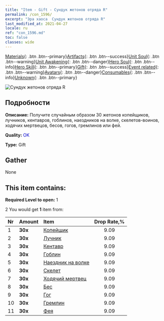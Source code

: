 ```yaml
---
title: "Item - Gift - Сундук жетонов отряда R"
permalink: /con_1596/
excerpt: "Эра хаоса  Сундук жетонов отряда R"
last_modified_at: 2021-04-27
locale: ru
ref: "con_1596.md"
toc: false
classes: wide
---
```

 [Materials](/ItemsRU/){: .btn .btn--primary}[Artifacts](/ItemsRU/Artifacts/){: .btn .btn--success}[Unit Soul](/ItemsRU/UnitSoul/){: .btn .btn--warning}[Unit Awakening](/ItemsRU/UnitAwakening/){: .btn .btn--danger}[Hero Soul](/ItemsRU/HeroSoul/){: .btn .btn--info}[Hero Skill](/ItemsRU/HeroSkill/){: .btn .btn--primary}[Gift](/ItemsRU/Gift/){: .btn .btn--success}[Event related](/ItemsRU/Events/){: .btn .btn--warning}[Avatars](/ItemsRU/Avatars/){: .btn .btn--danger}[Consumables](/ItemsRU/Consumables/){: .btn .btn--info}[Unknown](/ItemsRU/Unknown/){: .btn .btn--primary}

 ![Сундук жетонов отряда R](/images/t/i_907208.png)

## Подробности
 **Описание:** Получите случайным образом 30 жетонов копейщиков, лучников, кентавров, гоблинов, наездников на волке, скелетов-воинов, ходячих мертвецов, бесов, гогов, гремлинов или фей.

 **Quality:** <span style="color: #0000CD">OK</span>

 **Type:** Gift

## Gather

  None

## This item contains:

 **Required Level to open:** 1

 2 You would get **1** item  from:

  | Nr | Amount |     Item    | Drop Rate,% |
  |:---|:-------|:------------|:---------:|
  | 1 |  **30x** | [Копейщик](/ItemsRU/unt_190/) | 9.09 | 
  | 2 |  **30x** | [Лучник](/ItemsRU/unt_191/) | 9.09 | 
  | 3 |  **30x** | [Кентавр](/ItemsRU/unt_199/) | 9.09 | 
  | 4 |  **30x** | [Гоблин](/ItemsRU/unt_217/) | 9.09 | 
  | 5 |  **30x** | [Наездник на волке](/ItemsRU/unt_218/) | 9.09 | 
  | 6 |  **30x** | [Скелет](/ItemsRU/unt_208/) | 9.09 | 
  | 7 |  **30x** | [Ходячий мертвец](/ItemsRU/unt_209/) | 9.09 | 
  | 8 |  **30x** | [Бес](/ItemsRU/unt_226/) | 9.09 | 
  | 9 |  **30x** | [Гог](/ItemsRU/unt_227/) | 9.09 | 
  | 10 |  **30x** | [Гремлин](/ItemsRU/unt_235/) | 9.09 | 
  | 11 |  **30x** | [Фея](/ItemsRU/unt_262/) | 9.09 | 
